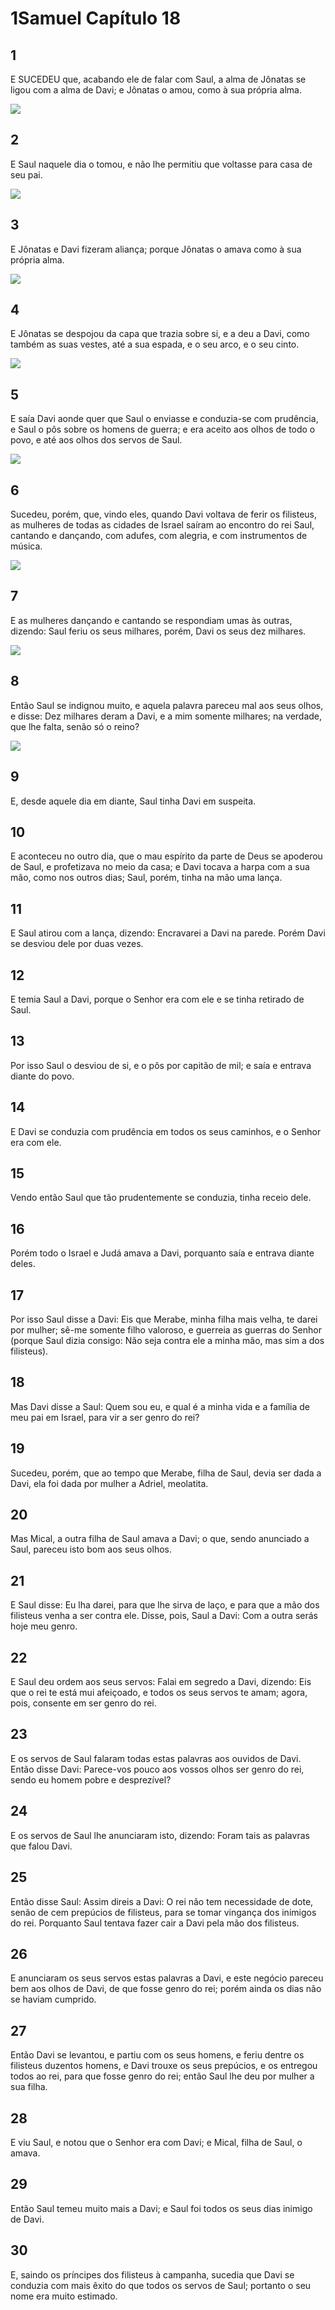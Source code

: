 # 1Samuel Capítulo 18

## 1
E SUCEDEU que, acabando ele de falar com Saul, a alma de Jônatas se ligou com a alma de Davi; e Jônatas o amou, como à sua própria alma.

![](../.img/1Sm/18/1-0.jpg)

## 2
E Saul naquele dia o tomou, e não lhe permitiu que voltasse para casa de seu pai.

![](../.img/1Sm/18/2-0.jpg)

## 3
E Jônatas e Davi fizeram aliança; porque Jônatas o amava como à sua própria alma.

![](../.img/1Sm/18/3-0.jpg)

## 4
E Jônatas se despojou da capa que trazia sobre si, e a deu a Davi, como também as suas vestes, até a sua espada, e o seu arco, e o seu cinto.

![](../.img/1Sm/18/4-0.jpg)

## 5
E saía Davi aonde quer que Saul o enviasse e conduzia-se com prudência, e Saul o pôs sobre os homens de guerra; e era aceito aos olhos de todo o povo, e até aos olhos dos servos de Saul.

![](../.img/1Sm/18/5-0.jpg)

## 6
Sucedeu, porém, que, vindo eles, quando Davi voltava de ferir os filisteus, as mulheres de todas as cidades de Israel saíram ao encontro do rei Saul, cantando e dançando, com adufes, com alegria, e com instrumentos de música.

![](../.img/1Sm/18/6-0.jpg)

## 7
E as mulheres dançando e cantando se respondiam umas às outras, dizendo: Saul feriu os seus milhares, porém, Davi os seus dez milhares.

![](../.img/1Sm/18/7-0.jpg)

## 8
Então Saul se indignou muito, e aquela palavra pareceu mal aos seus olhos, e disse: Dez milhares deram a Davi, e a mim somente milhares; na verdade, que lhe falta, senão só o reino?

![](../.img/1Sm/18/8-0.jpg)

## 9
E, desde aquele dia em diante, Saul tinha Davi em suspeita.

## 10
E aconteceu no outro dia, que o mau espírito da parte de Deus se apoderou de Saul, e profetizava no meio da casa; e Davi tocava a harpa com a sua mão, como nos outros dias; Saul, porém, tinha na mão uma lança.

## 11
E Saul atirou com a lança, dizendo: Encravarei a Davi na parede. Porém Davi se desviou dele por duas vezes.

## 12
E temia Saul a Davi, porque o Senhor era com ele e se tinha retirado de Saul.

## 13
Por isso Saul o desviou de si, e o pôs por capitão de mil; e saía e entrava diante do povo.

## 14
E Davi se conduzia com prudência em todos os seus caminhos, e o Senhor era com ele.

## 15
Vendo então Saul que tão prudentemente se conduzia, tinha receio dele.

## 16
Porém todo o Israel e Judá amava a Davi, porquanto saía e entrava diante deles.

## 17
Por isso Saul disse a Davi: Eis que Merabe, minha filha mais velha, te darei por mulher; sê-me somente filho valoroso, e guerreia as guerras do Senhor (porque Saul dizia consigo: Não seja contra ele a minha mão, mas sim a dos filisteus).

## 18
Mas Davi disse a Saul: Quem sou eu, e qual é a minha vida e a família de meu pai em Israel, para vir a ser genro do rei?

## 19
Sucedeu, porém, que ao tempo que Merabe, filha de Saul, devia ser dada a Davi, ela foi dada por mulher a Adriel, meolatita.

## 20
Mas Mical, a outra filha de Saul amava a Davi; o que, sendo anunciado a Saul, pareceu isto bom aos seus olhos.

## 21
E Saul disse: Eu lha darei, para que lhe sirva de laço, e para que a mão dos filisteus venha a ser contra ele. Disse, pois, Saul a Davi: Com a outra serás hoje meu genro.

## 22
E Saul deu ordem aos seus servos: Falai em segredo a Davi, dizendo: Eis que o rei te está mui afeiçoado, e todos os seus servos te amam; agora, pois, consente em ser genro do rei.

## 23
E os servos de Saul falaram todas estas palavras aos ouvidos de Davi. Então disse Davi: Parece-vos pouco aos vossos olhos ser genro do rei, sendo eu homem pobre e desprezível?

## 24
E os servos de Saul lhe anunciaram isto, dizendo: Foram tais as palavras que falou Davi.

## 25
Então disse Saul: Assim direis a Davi: O rei não tem necessidade de dote, senão de cem prepúcios de filisteus, para se tomar vingança dos inimigos do rei. Porquanto Saul tentava fazer cair a Davi pela mão dos filisteus.

## 26
E anunciaram os seus servos estas palavras a Davi, e este negócio pareceu bem aos olhos de Davi, de que fosse genro do rei; porém ainda os dias não se haviam cumprido.

## 27
Então Davi se levantou, e partiu com os seus homens, e feriu dentre os filisteus duzentos homens, e Davi trouxe os seus prepúcios, e os entregou todos ao rei, para que fosse genro do rei; então Saul lhe deu por mulher a sua filha.

## 28
E viu Saul, e notou que o Senhor era com Davi; e Mical, filha de Saul, o amava.

## 29
Então Saul temeu muito mais a Davi; e Saul foi todos os seus dias inimigo de Davi.

## 30
E, saindo os príncipes dos filisteus à campanha, sucedia que Davi se conduzia com mais êxito do que todos os servos de Saul; portanto o seu nome era muito estimado.

